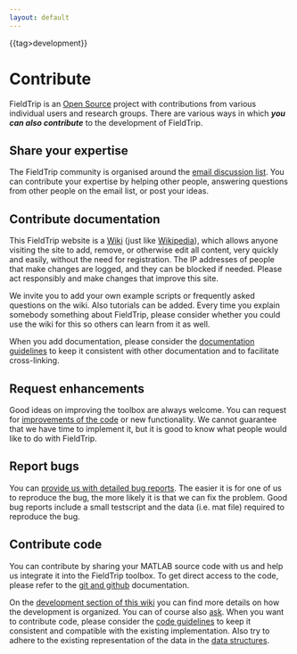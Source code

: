 ```yaml
---
layout: default
---
```


{{tag>development}}

# Contribute

FieldTrip is an [Open Source](http://www.opensource.org) project with contributions from various individual users and research groups. There are various ways in which ***you can also contribute*** to the development of FieldTrip.

## Share your expertise

The FieldTrip community is organised around the [email discussion list](/discussion_list). You can contribute your expertise by helping other people, answering questions from other people on the email list, or post your ideas.

## Contribute documentation

This FieldTrip website is a [Wiki](http://en.wikipedia.org/wiki/Wiki) (just like [Wikipedia](http://en.wikipedia.org/)), which allows anyone visiting the site to add, remove, or otherwise edit all content, very quickly and easily, without the need for registration. The IP addresses of people that make changes are logged, and they can be blocked if needed. Please act responsibly and make changes that improve this site.

We invite you to add your own example scripts or frequently asked questions on the wiki. Also tutorials can be added. Every time you explain somebody something about FieldTrip, please consider whether you could use the wiki for this so others can learn from it as well.

When you add documentation, please consider the [documentation guidelines](/development/guidelines/documentation) to keep it consistent with other documentation and to facilitate cross-linking.

## Request enhancements

Good ideas on improving the toolbox are always welcome. You can request for [improvements of the code](/bugzilla) or new functionality. We cannot guarantee that we have time to implement it, but it is good to know what people would like to do with FieldTrip.

## Report bugs

You can [provide us with detailed bug reports](/bugzilla). The easier it is for one of us to reproduce the bug, the more likely it is that we can fix the problem. Good bug reports include a small testscript and the data (i.e. mat file) required to reproduce the bug.

## Contribute code

You can contribute by sharing your MATLAB source code with us and help us integrate it into the FieldTrip toolbox. To get direct access to the code, please refer to the [git and github](/development/git) documentation.

On the [development section of this wiki](/development) you can find more details on how the development is organized. You can of course also [ask](/contact). When you want to contribute code, please consider the [code guidelines](/development/guidelines/code) to keep it consistent and compatible with the existing implementation. Also try to adhere to the existing representation of the data in the [data structures](/faq/how_are_the_various_data_structures_defined).
